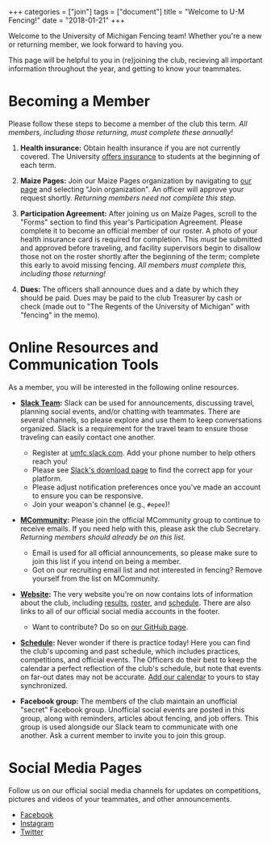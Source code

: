 +++
categories = ["join"]
tags = ["document"]
title = "Welcome to U-M Fencing!"
date = "2018-01-21"
+++

Welcome to the University of Michigan Fencing team!
Whether you're a new or returning member, we look forward to having you.

This page will be helpful to you in (re)joining the club, recieving all important information throughout the year, and getting to know your teammates.

# Becoming a Member
Please follow these steps to become a member of the club this term. *All members, including those returning, must complete these annually!*

1. **Health insurance:** Obtain health insurance if you are not currently covered.
The University [offers insurance](https://www.uhs.umich.edu/dship) to students at the beginning of each term.

1. **Maize Pages:** Join our Maize Pages organization by navigating to [our page][Maize Page] and selecting "Join organization".
An officer will approve your request shortly.
*Returning members need not complete this step.*

1. **Participation Agreement:** After joining us on Maize Pages, scroll to the "Forms" section to find this year's Participation Agreement.
Please complete it to become an official member of our roster.
A photo of your health insurance card is required for completion.
This _must_ be submitted and approved before traveling, and facility supervisors begin to disallow those not on the roster shortly after the beginning of the term; complete this early to avoid missing fencing.
*All members must complete this, including those returning!*

1. **Dues:** The officers shall announce dues and a date by which they should be paid.
Dues may be paid to the club Treasurer by cash or check (made out to "The Regents of the University of Michigan" with "fencing" in the memo).

# Online Resources and Communication Tools
As a member, you will be interested in the following online resources.

- **[Slack Team][slack]:** Slack can be used for announcements, discussing travel, planning social events, and/or chatting with teammates.
There are several channels, so please explore and use them to keep conversations organized.
Slack is a requirement for the travel team to ensure those traveling can easily contact one another.
    - Register at [umfc.slack.com][slack]. Add your phone number to help others reach you!
    - Please see [Slack's download page](https://slack.com/downloads/) to find the correct app for your platform.
    - Please adjust notification preferences once you've made an account to ensure you can be responsive.
    - Join your weapon's channel (e.g., `#epee`)!

- **[MCommunity][]:** Please join the official MCommunity group to continue to receive emails.
If you need help with this, please ask the club Secretary.
_Returning members should already be on this list._
    - Email is used for all official announcements, so please make sure to join this list if you intend on being a member.
    - Got on our recruiting email list and not interested in fencing? Remove yourself from the list on MCommunity.

- **[Website](../):** The very website you're on now contains lots of information about the club, including [results](../results), [roster](../roster), and [schedule][]. There are also links to all of our official social media accounts in the footer.
    - Want to contribute? Do so on [our GitHub page][github].

- **[Schedule][schedule]:** Never wonder if there is practice today!
Here you can find the club's upcoming and past schedule, which includes practices, competitions, and official events.
The Officers do their best to keep the calendar a perfect reflection of the club's schedule, but note that events on far-out dates may not be accurate.
[Add our calendar](../add_calendar) to yours to stay synchronized.

- **Facebook group:** The members of the club maintain an unofficial "secret" Facebook group.
Unofficial social events are posted in this group, along with reminders, articles about fencing, and job offers.
This group is used alongside our Slack team to communicate with one another.
Ask a current member to invite you to join this group.

# Social Media Pages
Follow us on our official social media channels for updates on competitions, pictures and videos of your teammates, and other announcements.

- [Facebook][]
- [Instagram][]
- [Twitter][]


[Maize Page]: https://maizepages.umich.edu/organization/fencing
[slack]: https://umfc.slack,com
[MCommunity]: https://mcommunity.umich.edu/#group:University%20of%20Michigan%20Fencing%20Club%20Members
[github]: https://github.com/UM-Fencing
[schedule]: ../schedule
[Facebook]: https://facebook.com/umichfencing
[Instagram]: https://twitter.com/um_fencing
[Twitter]: https://twitter.com/um_fencing
